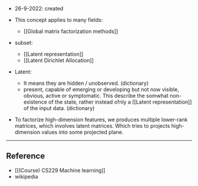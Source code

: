 - 26-9-2022: created

- This concept applies to many fields: 
	- [[Global matrix factorization methods]]
- subset:
	- [[Latent representation]]
	- [[Latent Dirichlet Allocation]] 

- Latent: 
	- It means they are hidden / unobserved. (dictionary)
	- present, capable of emerging or developing but not now visible, obvious, active or symptomatic. This describe the somwhat non-existence of the state, rather instead ofnly a [[Latent representation]] of the input data. (dictionary)

- To factorize high-dimension features, we produces multiple lower-rank matrices, which involves latent matrices. Which tries to projects high-dimension values into some projected plane.



---
## Reference
- [[(Course) CS229 Machine learning]]
- wikipedia